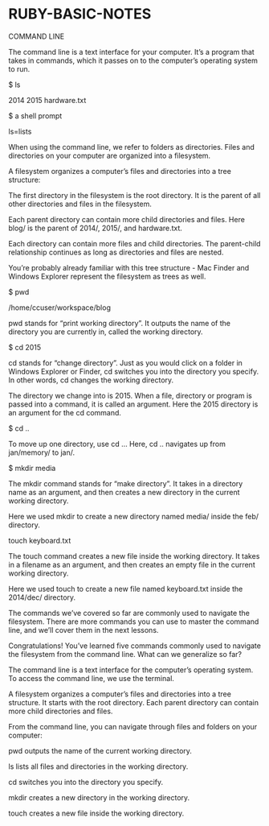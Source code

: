 # RUBY-BASIC-NOTES

COMMAND LINE

The command line is a text interface for your computer. It’s a program that takes in commands, which it passes on to the computer’s operating system to run.

$ ls                                                                                                                     

2014  2015  hardware.txt

$ a shell prompt

ls=lists 

When using the command line, we refer to folders as directories. Files and directories on your computer are organized into a filesystem.

A filesystem organizes a computer’s files and directories into a tree structure:

The first directory in the filesystem is the root directory. It is the parent of all other directories and files in the filesystem.

Each parent directory can contain more child directories and files. Here blog/ is the parent of 2014/, 2015/, and hardware.txt.

Each directory can contain more files and child directories. The parent-child relationship continues as long as directories and files are nested.

You’re probably already familiar with this tree structure - Mac Finder and Windows Explorer represent the filesystem as trees as well.

$ pwd

/home/ccuser/workspace/blog

pwd stands for “print working directory”. It outputs the name of the directory you are currently in, called the working directory.

$ cd 2015

cd stands for “change directory”. Just as you would click on a folder in Windows Explorer or Finder, cd switches you into the directory you specify. In other words, cd changes the working directory.

The directory we change into is 2015. When a file, directory or program is passed into a command, it is called an argument. Here the 2015 directory is an argument for the cd command.

$ cd .. 

To move up one directory, use cd … Here, cd .. navigates up from jan/memory/ to jan/.

$ mkdir media

The mkdir command stands for “make directory”. It takes in a directory name as an argument, and then creates a new directory in the current working directory.

Here we used mkdir to create a new directory named media/ inside the feb/ directory.

touch keyboard.txt

The touch command creates a new file inside the working directory. It takes in a filename as an argument, and then creates an empty file in the current working directory.

Here we used touch to create a new file named keyboard.txt inside the 2014/dec/ directory.

The commands we’ve covered so far are commonly used to navigate the filesystem. There are more commands you can use to master the command line, and we’ll cover them in the next lessons.

Congratulations! You’ve learned five commands commonly used to navigate the filesystem from the command line. What can we generalize so far?

The command line is a text interface for the computer’s operating system. To access the command line, we use the terminal.

A filesystem organizes a computer’s files and directories into a tree structure. It starts with the root directory. Each parent directory can contain more child directories and files.

From the command line, you can navigate through files and folders on your computer:

pwd outputs the name of the current working directory.

ls lists all files and directories in the working directory.

cd switches you into the directory you specify.

mkdir creates a new directory in the working directory.

touch creates a new file inside the working directory.
